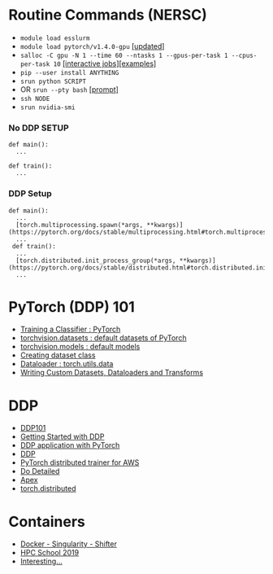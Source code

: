 # Routine Commands (NERSC)

- `module load esslurm`
- `module load pytorch/v1.4.0-gpu` [[updated]](https://docs.nersc.gov/analytics/machinelearning/pytorch/)
- `salloc -C gpu -N 1 --time 60 --ntasks 1 --gpus-per-task 1 --cpus-per-task 10` [[interactive jobs]](https://docs.nersc.gov/jobs/interactive/)[[examples]](https://docs.nersc.gov/jobs/examples/)
- `pip --user install ANYTHING`
- `srun python SCRIPT` 
- OR `srun --pty bash` [[prompt]](https://slurm.schedmd.com/faq.html#prompt)
- `ssh NODE`
- `srun nvidia-smi`

### No DDP SETUP
```
def main():
  ...

def train():
  ...
```
### DDP Setup
```
def main():
  ...
  [torch.multiprocessing.spawn(*args, **kwargs)](https://pytorch.org/docs/stable/multiprocessing.html#torch.multiprocessing.spawn)
  ...
 def train():
  ...
  [torch.distributed.init_process_group(*args, **kwargs)](https://pytorch.org/docs/stable/distributed.html#torch.distributed.init_process_group)
  ...
``` 
# PyTorch (DDP) 101

- [Training a Classifier : PyTorch](https://pytorch.org/tutorials/beginner/blitz/cifar10_tutorial.html)
- [torchvision.datasets : default datasets of PyTorch](https://pytorch.org/docs/stable/torchvision/datasets.html)
- [torchvision.models : default models](https://pytorch.org/docs/stable/torchvision/models.html) 
- [Creating dataset class](https://stanford.edu/~shervine/blog/pytorch-how-to-generate-data-parallel)
- [Dataloader : torch.utils.data](https://pytorch.org/docs/stable/data.html)
- [Writing Custom Datasets, Dataloaders and Transforms](https://pytorch.org/tutorials/beginner/data_loading_tutorial.html)

# DDP

- [DDP101](https://yangkky.github.io/2019/07/08/distributed-pytorch-tutorial.html)
- [Getting Started with DDP](https://pytorch.org/tutorials/intermediate/ddp_tutorial.html)
- [DDP application with PyTorch](https://pytorch.org/tutorials/intermediate/dist_tuto.html)
- [DDP](https://pytorch.org/docs/master/notes/ddp.html)
- [PyTorch distributed trainer for AWS](https://pytorch.org/tutorials/beginner/aws_distributed_training_tutorial.html)
- [Do Detailed](http://www.telesens.co/2019/04/04/distributed-data-parallel-training-using-pytorch-on-aws/)
- [Apex](https://nvidia.github.io/apex/index.html)
- [torch.distributed](https://pytorch.org/docs/stable/distributed.html)

# Containers

- [Docker - Singularity - Shifter](https://tin6150.github.io/psg/blogger_container_hpc.html)
- [HPC School 2019](https://ulhpc-tutorials.readthedocs.io/en/latest/containers/singularity/slides.pdf)
- [Interesting...](https://www.stackhpc.com/the-state-of-hpc-containers.html)
